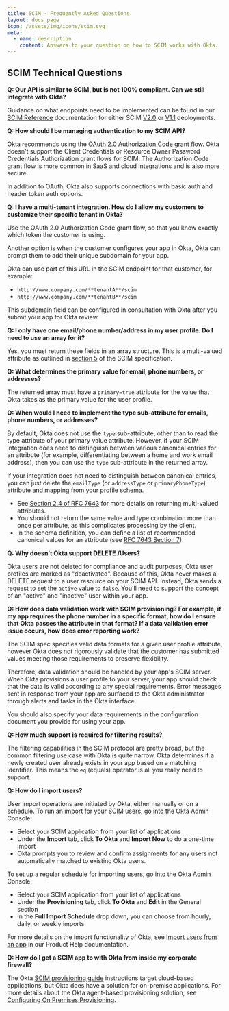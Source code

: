 ```yaml
---
title: SCIM - Frequently Asked Questions
layout: docs_page
icon: /assets/img/icons/scim.svg
meta:
  - name: description
    content: Answers to your question on how to SCIM works with Okta.
---
```


## SCIM Technical Questions

**Q: Our API is similar to SCIM, but is not 100% compliant. Can we still integrate with Okta?**

Guidance on what endpoints need to be implemented can be found in our [SCIM Reference](/docs/reference/scim/) documentation for either SCIM [V2.0](/docs/reference/scim/scim-20/) or [V1.1](/docs/reference/scim/scim-11/) deployments.

**Q: How should I be managing authentication to my SCIM API?**

Okta recommends using the [OAuth 2.0 Authorization Code grant flow](/docs/guides/implement-auth-code/). Okta doesn't support the Client Credentials or Resource Owner Password Credentials Authorization grant flows for SCIM. The Authorization Code grant flow is more common in SaaS and cloud integrations and is also more secure.

In addition to OAuth, Okta also supports connections with basic auth and header token auth options.

**Q: I have a multi-tenant integration. How do I allow my customers to customize their specific tenant in Okta?**

Use the OAuth 2.0 Authorization Code grant flow, so that you know exactly which token the customer is using.

Another option is when the customer configures your app in Okta, Okta can prompt them to add their unique subdomain for your app.

Okta can use part of this URL in the SCIM endpoint for that customer, for example:

* `http://www.company.com/**tenantA**/scim`
* `http://www.company.com/**tenantB**/scim`

This subdomain field can be configured in consultation with Okta after you submit your app for Okta review.

**Q: I only have one email/phone number/address in my user profile. Do I need to use an array for it?**

Yes, you must return these fields in an array structure. This is a multi-valued attribute as outlined in [section 5](https://tools.ietf.org/html/rfc7159#section-5) of the SCIM specification.

**Q: What determines the primary value for email, phone numbers, or addresses?**

The returned array must have a `primary=true` attribute for the value that Okta takes as the primary value for the user profile.

**Q: When would I need to implement the type sub-attribute for emails, phone numbers, or addresses?**

By default, Okta does not use the `type` sub-attribute, other than to read the type attribute of your primary value attribute. However, if your SCIM integration does need to distinguish between various canonical entries for an attribute (for example, differentiating between a home and work email address), then you can use the `type` sub-attribute in the returned array.

If your integration does not need to distinguish between canonical entries, you can just delete the `emailType` (or `addressType` or `primaryPhoneType`) attribute and mapping from your profile schema.

* See [Section 2.4 of RFC 7643](https://tools.ietf.org/html/rfc7643#section-2.4) for more details on returning multi-valued attributes.
* You should not return the same value and type combination more than once per attribute, as this complicates processing by the client.
* In the schema definition, you can define a list of recommended canonical values for an attribute (see [RFC 7643 Section 7](https://tools.ietf.org/html/rfc7643#section-7)).

**Q: Why doesn't Okta support DELETE /Users?**

Okta users are not deleted for compliance and audit purposes; Okta user profiles are marked as "deactivated". Because of this, Okta never makes a DELETE request to a user resource on your SCIM API. Instead, Okta sends a request to set the `active` value to `false`. You'll need to support the concept of an "active" and "inactive" user within your app.

**Q: How does data validation work with SCIM provisioning? For example, if my app requires the phone number in a specific format, how do I ensure that Okta passes the attribute in that format? If a data validation error issue occurs, how does error reporting work?**

The SCIM spec specifies valid data formats for a given user profile attribute, however Okta does not rigorously validate that the customer has submitted values meeting those requirements to preserve flexibility.

Therefore, data validation should be handled by your app's SCIM server. When Okta provisions a user profile to your server, your app should check that the data is valid according to any special requirements. Error messages sent in response from your app are surfaced to the Okta administrator through alerts and tasks in the Okta interface.

You should also specify your data requirements in the configuration document you provide for using your app.

**Q: How much support is required for filtering results?**

The filtering capabilities in the SCIM protocol are pretty broad, but the common filtering use case with Okta is quite narrow. Okta determines if a newly created user already exists in your app based on a matching identifier. This means the `eq` (equals) operator is all you really need to support.

**Q: How do I import users?**

User import operations are initiated by Okta, either manually or on a schedule. To run an import for your SCIM users, go into the Okta Admin Console:

* Select your SCIM application from your list of applications
* Under the **Import** tab, click **To Okta** and **Import Now** to do a one-time import
* Okta prompts you to review and confirm assignments for any users not automatically matched to existing Okta users.

To set up a regular schedule for importing users, go into the Okta Admin Console:

* Select your SCIM application from your list of applications
* Under the **Provisioning** tab, click **To Okta** and **Edit** in the General section
* In the **Full Import Schedule** drop down, you can choose from hourly, daily, or weekly imports

For more details on the import functionality of Okta, see [Import users from an app](https://help.okta.com/en/prod/okta_help_CSH.htm#ext_Importing_People) in our Product Help documentation.

**Q: How do I get a SCIM app to with Okta from inside my corporate firewall?**

The Okta [SCIM provisioning guide](/docs/guides/build-provisioning-integration/) instructions target cloud-based applications, but Okta does have a solution for on-premise applications. For more details  about the Okta agent-based provisioning solution, see [Configuring On Premises Provisioning](https://support.okta.com/help/s/article/29448976-Configuring-On-Premises-Provisioning).
